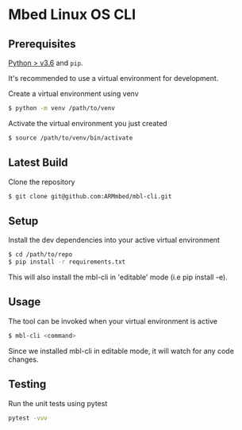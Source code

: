 # Mbed Linux OS CLI

## Prerequisites

[Python > v3.6](https://python.org) and `pip`. 

It's recommended to use a virtual environment for development.

Create a virtual environment using venv

```bash
$ python -m venv /path/to/venv
```

Activate the virtual environment you just created

```bash
$ source /path/to/venv/bin/activate
```

## Latest Build

Clone the repository

```bash
$ git clone git@github.com:ARMmbed/mbl-cli.git
```

## Setup

Install the dev dependencies into your active virtual environment

```bash
$ cd /path/to/repo
$ pip install -r requirements.txt
```

This will also install the mbl-cli in 'editable' mode (i.e pip install -e).

## Usage

The tool can be invoked when your virtual environment is active

```bash
$ mbl-cli <command>
```

Since we installed mbl-cli in editable mode, it will watch for any code changes.

## Testing

Run the unit tests using pytest

```bash
pytest -vvv
```